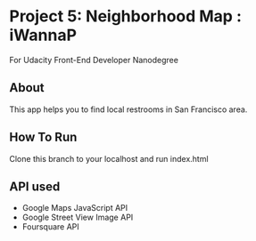 # Project 5: Neighborhood Map : iWannaP
For Udacity Front-End Developer Nanodegree

## About
This app helps you to find local restrooms in San Francisco area.

## How To Run
Clone this branch to your localhost and run index.html

## API used
* Google Maps JavaScript API
* Google Street View Image API
* Foursquare API

